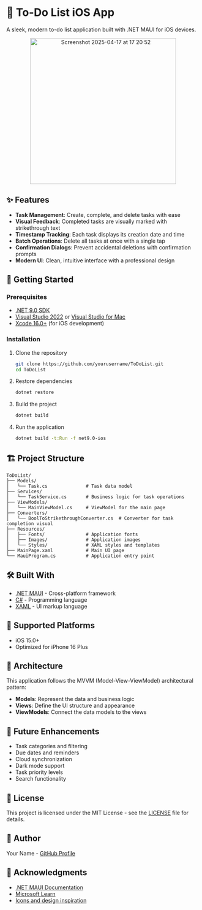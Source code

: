 # 📝 To-Do List iOS App

A sleek, modern to-do list application built with .NET MAUI for iOS devices.


<div align="center">
  <img width="381" alt="Screenshot 2025-04-17 at 17 20 52" src="https://github.com/user-attachments/assets/97be4f0b-2190-4e0f-a8b6-6030093d31a9" />
</div>


## ✨ Features

- **Task Management**: Create, complete, and delete tasks with ease
- **Visual Feedback**: Completed tasks are visually marked with strikethrough text
- **Timestamp Tracking**: Each task displays its creation date and time
- **Batch Operations**: Delete all tasks at once with a single tap
- **Confirmation Dialogs**: Prevent accidental deletions with confirmation prompts
- **Modern UI**: Clean, intuitive interface with a professional design

## 🚀 Getting Started

### Prerequisites

- [.NET 9.0 SDK](https://dotnet.microsoft.com/download/dotnet/9.0)
- [Visual Studio 2022](https://visualstudio.microsoft.com/vs/) or [Visual Studio for Mac](https://visualstudio.microsoft.com/vs/mac/)
- [Xcode 16.0+](https://developer.apple.com/xcode/) (for iOS development)

### Installation

1. Clone the repository
   ```bash
   git clone https://github.com/yourusername/ToDoList.git
   cd ToDoList
   ```

2. Restore dependencies
   ```bash
   dotnet restore
   ```

3. Build the project
   ```bash
   dotnet build
   ```

4. Run the application
   ```bash
   dotnet build -t:Run -f net9.0-ios
   ```

## 🏗️ Project Structure

```
ToDoList/
├── Models/
│   └── Task.cs              # Task data model
├── Services/
│   └── TaskService.cs       # Business logic for task operations
├── ViewModels/
│   └── MainViewModel.cs     # ViewModel for the main page
├── Converters/
│   └── BoolToStrikethroughConverter.cs  # Converter for task completion visual
├── Resources/
│   ├── Fonts/               # Application fonts
│   ├── Images/              # Application images
│   └── Styles/              # XAML styles and templates
├── MainPage.xaml            # Main UI page
└── MauiProgram.cs           # Application entry point
```

## 🛠️ Built With

- [.NET MAUI](https://dotnet.microsoft.com/apps/maui) - Cross-platform framework
- [C#](https://docs.microsoft.com/en-us/dotnet/csharp/) - Programming language
- [XAML](https://docs.microsoft.com/en-us/dotnet/desktop/wpf/xaml/) - UI markup language

## 📱 Supported Platforms

- iOS 15.0+
- Optimized for iPhone 16 Plus

## 🧩 Architecture

This application follows the MVVM (Model-View-ViewModel) architectural pattern:

- **Models**: Represent the data and business logic
- **Views**: Define the UI structure and appearance
- **ViewModels**: Connect the data models to the views

## 🔄 Future Enhancements

- Task categories and filtering
- Due dates and reminders
- Cloud synchronization
- Dark mode support
- Task priority levels
- Search functionality

## 📄 License

This project is licensed under the MIT License - see the [LICENSE](LICENSE) file for details.

## 👤 Author

Your Name - [GitHub Profile](https://github.com/yourusername)

## 🙏 Acknowledgments

- [.NET MAUI Documentation](https://docs.microsoft.com/en-us/dotnet/maui/)
- [Microsoft Learn](https://learn.microsoft.com/)
- [Icons and design inspiration](https://icons8.com/)
